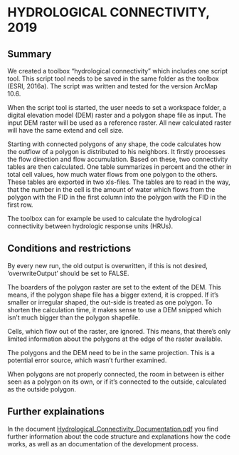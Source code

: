 # HYDROLOGICAL CONNECTIVITY, 2019

## Summary
We created a toolbox “hydrological connectivity” which includes one script tool. This script tool needs to be saved in the same folder as the toolbox (ESRI, 2016a). The script was written and tested for the version ArcMap 10.6. 

When the script tool is started, the user needs to set a workspace folder, a digital elevation model (DEM) raster and a polygon shape file as input. The input DEM raster will be used as a reference raster. All new calculated raster will have the same extend and cell size.

Starting with connected polygons of any shape, the code calculates how the outflow of a polygon is distributed to his neighbors. It firstly processes the flow direction and flow accumulation. Based on these, two connectivity tables are then calculated. One table summarizes in percent and the other in total cell values, how much water flows from one polygon to the others. These tables are exported in two xls-files. The tables are to read in the way, that the number in the cell is the amount of water which flows from the polygon with the FID in the first column into the polygon with the FID in the first row.

The toolbox can for example be used to calculate the hydrological connectivity between hydrologic response units (HRUs).

## Conditions and restrictions 
By every new run, the old output is overwritten, if this is not desired, ‘overwriteOutput’ should be set to FALSE.

The boarders of the polygon raster are set to the extent of the DEM. This means, if the polygon shape file has a bigger extend, it is cropped. If it’s smaller or irregular shaped, the out-side is treated as one polygon. To shorten the calculation time, it makes sense to use a DEM snipped which isn’t much bigger than the polygon shapefile. 

Cells, which flow out of the raster, are ignored. This means, that there’s only limited information about the polygons at the edge of the raster available.

The polygons and the DEM need to be in the same projection. This is a potential error source, which wasn’t further examined. 

When polygons are not properly connected, the room in between is either seen as a polygon on its own, or if it’s connected to the outside, calculated as the outside polygon. 

## Further explainations
In the document [Hydrological_Connectivity_Documentation.pdf]( https://github.com/unibe-geodata-modelling/2019-hydrologic-connectivity/blob/master/Hydrological_Connectivity_Documentation.pdf) you find further information about the code structure and explanations how the code works, as well as an documentation of the development process.

